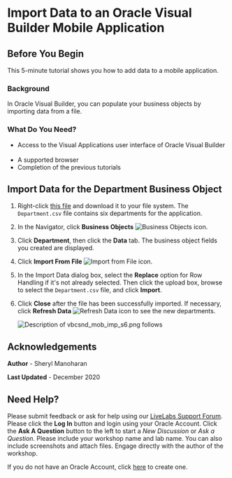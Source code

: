 # Import Data to an Oracle Visual Builder Mobile Application

## Before You Begin

This 5-minute tutorial shows you how to add data to a mobile application.

### Background

In Oracle Visual Builder, you can populate your business objects by importing data from a file.

### What Do You Need?

-   Access to the Visual Applications user interface of Oracle Visual Builder  
-   A supported browser
-   Completion of the previous tutorials



## Import Data for the Department Business Object

1.  Right-click [this file](./files/Department.csv) and download it to your file system. The `Department.csv` file contains six departments for the application.
2.  In the Navigator, click **Business Objects** ![Business Objects icon](./img/vbcsnd_mob_bo_icon.png).
3.  Click **Department**, then click the **Data** tab. The business object fields you created are displayed.
4.  Click **Import From File** ![Import from File icon](./img/vbcsnd_mob_import_icon_transp.png).
5.  In the Import Data dialog box, select the **Replace** option for Row Handling if it's not already selected. Then click the upload box, browse to select the `Department.csv` file, and click **Import**.
6.  Click **Close** after the file has been successfully imported. If necessary, click **Refresh Data** ![Refresh Data icon](./img/vbcsnd_mob_refresh_icon.png) to see the new departments.

    ![Description
    of vbcsnd_mob_imp_s6.png follows](./img/vbcsnd_mob_imp_s6.png)

## Acknowledgements
**Author** - Sheryl Manoharan

**Last Updated** - December 2020

## Need Help?
Please submit feedback or ask for help using our [LiveLabs Support Forum](https://community.oracle.com/tech/developers/categories/livelabsdiscussions). Please click the **Log In** button and login using your Oracle Account. Click the **Ask A Question** button to the left to start a *New Discussion* or *Ask a Question*.  Please include your workshop name and lab name.  You can also include screenshots and attach files.  Engage directly with the author of the workshop.

If you do not have an Oracle Account, click [here](https://profile.oracle.com/myprofile/account/create-account.jspx) to create one.
